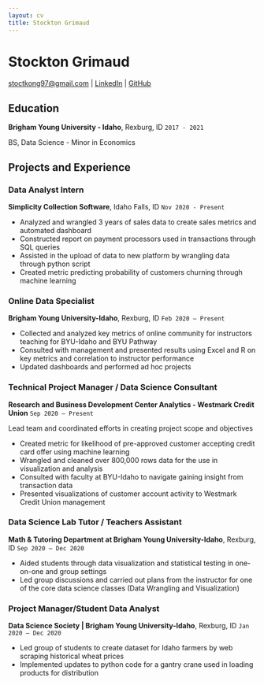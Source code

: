 ```yaml
---
layout: cv
title: Stockton Grimaud
---
```

# Stockton Grimaud

<div id="webaddress">
<a href="stoctkong97@gmail.com">stoctkong97@gmail.com</a>
| <a href="https://www.linkedin.com/in/stocktong/">LinkedIn</a>
| <a href="https://github.com/Sgrimaud">GitHub</a>
</div>

<!-- https://www.monique.tech/the-art-of-markdown -->

## Education

__Brigham Young University - Idaho__, Rexburg, ID `2017 - 2021`

BS, Data Science - Minor in Economics


## Projects and Experience

### Data Analyst Intern


__Simplicity Collection Software__, Idaho Falls, ID
`Nov 2020 - Present`

- Analyzed and wrangled 3 years of sales data to create sales metrics and automated dashboard
- Constructed report on payment processors used in transactions through SQL queries
- Assisted in the upload of data to new platform by wrangling data through python script
- Created metric predicting probability of customers churning through machine learning

### Online Data Specialist
__Brigham Young University-Idaho__, Rexburg, ID
`Feb 2020 – Present` 

- Collected and analyzed key metrics of online community for instructors teaching for BYU-Idaho and BYU Pathway
- Consulted with management and presented results using Excel and R on key metrics and correlation to instructor performance
- Updated dashboards and performed ad hoc projects

### Technical Project Manager / Data Science Consultant 

__Research and Business Development Center Analytics - Westmark Credit Union__
`Sep 2020 – Present`

Lead team and coordinated efforts in creating project scope and objectives
- Created metric for likelihood of pre-approved customer accepting credit card offer using machine learning
- Wrangled and cleaned over 800,000 rows data for the use in visualization and analysis
- Consulted with faculty at BYU-Idaho to navigate gaining insight from transaction data
- Presented visualizations of customer account activity to Westmark Credit Union management

### Data Science Lab Tutor / Teachers Assistant
__Math & Tutoring Department at Brigham Young University-Idaho__, Rexburg, ID 
`Sep 2020 – Dec 2020`

- Aided students through data visualization and statistical testing in one-on-one and group settings
- Led group discussions and carried out plans from the instructor for one of the core data science
classes (Data Wrangling and Visualization)


### Project Manager/Student Data Analyst
__Data Science Society | Brigham Young University-Idaho__, Rexburg, ID
 `Jan 2020 – Dec 2020`

- Led group of students to create dataset for Idaho farmers by web scraping historical wheat prices
- Implemented updates to python code for a gantry crane used in loading products for distribution

<!-- ### Footer

Last updated: May 2013 -->


